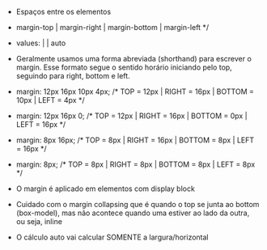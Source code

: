 * Espaços entre os elementos

* margin-top | margin-right | margin-bottom | margin-left */

* values: <length> | <percentage> | auto

* Geralmente usamos uma forma abreviada (shorthand) para escrever o margin. Esse formato segue o sentido horário iniciando pelo top, seguindo para right, bottom e left.

* margin: 12px 16px 10px 4px; /* TOP = 12px | RIGHT = 16px | BOTTOM = 10px | LEFT = 4px */

* margin: 12px 16px 0; /* TOP = 12px | RIGHT = 16px | BOTTOM = 0px | LEFT = 16px */

* margin: 8px 16px; /* TOP = 8px | RIGHT = 16px | BOTTOM = 8px | LEFT = 16px */

* margin: 8px; /* TOP = 8px | RIGHT = 8px | BOTTOM = 8px | LEFT = 8px */


* O margin é aplicado em elementos com display block

* Cuidado com o margin collapsing que é quando o top se junta ao bottom (box-model), mas não acontece quando uma estiver ao lado da outra, ou seja, inline

* O cálculo auto vai calcular SOMENTE a largura/horizontal

